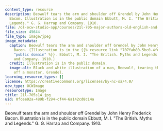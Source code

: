 ```yaml
---
content_type: resource
description: Beowulf tears the arm and shoulder off Grendel by John Henry Frederick
  Bacon. Illustration is in the public domain Ebbutt, M. I. "The British. Myths and
  Legends." G. G. Harrap and Company. 1910.
file: /ol-ocw-studio-app/courses/21l-705-major-authors-old-english-and-beowulf-spring-2014/0fcee92a489bf294cf446a142cd8c14a_21l-705s14.jpg
file_size: 45644
file_type: image/jpeg
image_metadata:
  caption: Beowulf tears the arm and shoulder off Grendel by John Henry Frederick
    Bacon. (Illustration is in the {{% resource_link "707fab80-5bc0-4fdf-886e-d1d4eb21cfaf"
    "public domain" %}}. Ebbutt, M. I. "The British. Myths and Legends." G. G. Harrap
    and Company. 1910.)
  credit: Illustration is in the public domain.
  image-alt: Black and white illustration of a man, Beowulf, tearing the arm and shoulder
    off a monster, Grendel.
learning_resource_types: []
license: https://creativecommons.org/licenses/by-nc-sa/4.0/
ocw_type: OCWImage
resourcetype: Image
title: 21l-705s14.jpg
uid: 0fcee92a-489b-f294-cf44-6a142cd8c14a
---
```

Beowulf tears the arm and shoulder off Grendel by John Henry Frederick Bacon. Illustration is in the public domain Ebbutt, M. I. "The British. Myths and Legends." G. G. Harrap and Company. 1910.